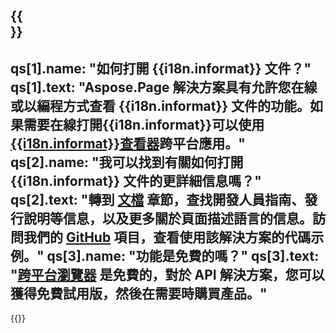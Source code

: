 ﻿---
meta: true
translation: true
deploy: false
---

{{<section faqchild>}}
---
qs[1].name: "如何打開 {{i18n.informat}} 文件？"
qs[1].text: "Aspose.Page 解決方案具有允許您在線或以編程方式查看 {{i18n.informat}} 文件的功能。如果需要在線打開{{i18n.informat}}可以使用[{{i18n.informat}}查看器](https://products.aspose.app/page/conversion/{{i18n.informatlower}})跨平台應用。"
qs[2].name: "我可以找到有關如何打開 {{i18n.informat}} 文件的更詳細信息嗎？"
qs[2].text: "轉到 [文檔](https://docs.aspose.com/page/) 章節，查找開發人員指南、發行說明等信息，以及更多關於頁面描述語言的信息。訪問我們的 [GitHub](https://github.com/aspose-page) 項目，查看使用該解決方案的代碼示例。"
qs[3].name: "功能是免費的嗎？"
qs[3].text: "[跨平台瀏覽器](https://products.aspose.app/page/viewer) 是免費的，對於 API 解決方案，您可以獲得免費試用版，然後在需要時購買產品。"
---

{{<import path="/meta/schemas.md" section="faq">}} 